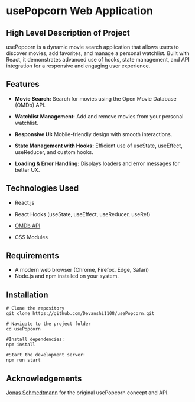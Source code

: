 # usePopcorn Web Application

## High Level Description of Project
usePopcorn is a dynamic movie search application that allows users to discover movies, add favorites, and manage a personal watchlist. Built with React, it demonstrates advanced use of hooks, state management, and API integration for a responsive and engaging user experience.

## Features

- **Movie Search:** Search for movies using the Open Movie Database (OMDb) API.

- **Watchlist Management:** Add and remove movies from your personal watchlist.

- **Responsive UI:** Mobile-friendly design with smooth interactions.

- **State Management with Hooks:** Efficient use of useState, useEffect, useReducer, and custom hooks.

- **Loading & Error Handling:** Displays loaders and error messages for better UX.

## Technologies Used
- React.js

- React Hooks (useState, useEffect, useReducer, useRef)

- [OMDb API](https://www.omdbapi.com/)

- CSS Modules


## Requirements
- A modern web browser (Chrome, Firefox, Edge, Safari)
- Node.js and npm installed on your system.

## Installation

```
# Clone the repository
git clone https://github.com/Devanshi1108/usePopcorn.git

# Navigate to the project folder
cd usePopcorn

#Install dependencies:
npm install

#Start the development server:
npm run start

```
## Acknowledgements
[Jonas Schmedtmann](https://github.com/jonasschmedtmann) for the original usePopcorn concept and API.

